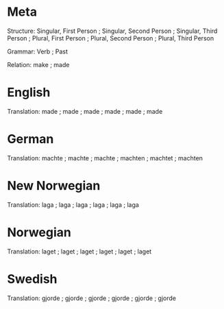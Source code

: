 Meta
====

Structure: Singular, First Person ; Singular, Second Person ; Singular, Third Person ;
           Plural, First Person   ; Plural, Second Person   ; Plural, Third Person

Grammar:   Verb ; Past

Relation:  make ; made



English
=======

Translation: made ; made ; made ;
             made ; made ; made



German
======

Translation: machte  ; machte  ; machte  ;
             machten ; machtet ; machten



New Norwegian
=============

Translation: laga ; laga ; laga ;
             laga ; laga ; laga



Norwegian
=========

Translation: laget ; laget ; laget ;
             laget ; laget ; laget



Swedish
=======

Translation: gjorde ; gjorde ; gjorde ;
             gjorde ; gjorde ; gjorde
